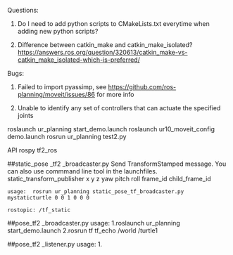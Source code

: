 Questions:
1. Do I need to add python scripts to CMakeLists.txt everytime when adding new python scripts?

2. Difference between catkin_make and catkin_make_isolated?
https://answers.ros.org/question/320613/catkin_make-vs-catkin_make_isolated-which-is-preferred/


Bugs:
1. Failed to import pyassimp, see https://github.com/ros-planning/moveit/issues/86 for more info

2. Unable to identify any set of controllers that can actuate the specified joints


roslaunch ur_planning start_demo.launch
roslaunch ur10_moveit_config demo.launch 
rosrun ur_planning test2.py

















API
rospy 
tf2_ros 

##static_pose _tf2 _broadcaster.py
	Send TransformStamped message. You can also use commmand line tool in the launchfiles. static_transform_publisher x y z yaw pitch roll frame_id child_frame_id 

	usage:	rosrun ur_planning static_pose_tf_broadcaster.py mystaticturtle 0 0 1 0 0 0

	rostopic: /tf_static


##pose_tf2 _broadcaster.py
    usage:	1.roslaunch ur_planning start_demo.launch
    		2.rosrun tf tf_echo /world /turtle1

##pose_tf2 _listener.py
	usage: 	1.

